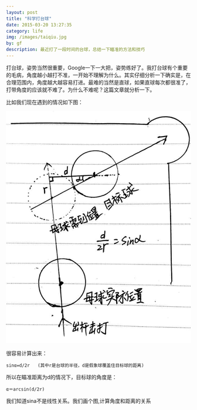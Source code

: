 ```yaml
---
layout: post
title: "科学打台球"
date: 2015-03-20 13:27:35
category: life
img: /images/taiqiu.jpg
by: gf
description: 最近打了一段时间的台球，总结一下瞄准的方法和技巧
---
```


打台球，姿势当然很重要，Google一下一大把，姿势练好了。我打台球有个重要的毛病，角度越小越打不准，一开始不理解为什么。其实仔细分析一下确实是，在合理范围内，角度越大越容易打进。最难的当然是直球，如果直球每次都很准了，打带角度的应该就不难了。为什么不难呢？这篇文章就分析一下。

比如我们现在遇到的情况如下图：

![台球位置](/images/taiqiu2.jpg)

很容易计算出来：

	sinα=d/2r	(其中r是台球的半径，d是假象球覆盖住目标球的距离)

所以在瞄准距离为d的情况下，目标球的角度是：

	α＝arcsin(d/2r)

我们知道sina不是线性关系。我们画个图,计算角度和距离的关系

<div id="chart1" style="height:500px"></div>
<script src="http://echarts.baidu.com/build/dist/echarts.js"></script>
<script type="text/javascript">
require.config({
	paths: {
		echarts: 'http://echarts.baidu.com/build/dist'
	}
	});
        require(
            [
                'echarts',
                'echarts/chart/bar' // 使用柱状图就加载bar模块，按需加载
            ],
            function (ec) {
                // 基于准备好的dom，初始化echarts图表
                var myChart = ec.init(document.getElementById('chart1')); 
                
                var option = {
                    tooltip: {
                        show: true
                    },
                    legend: {
                        data:['瞄准距离为d所能打出的角度']
                    },
                    xAxis : [
                        {
                            type : '瞄准距离(x*r)',
                            data : [0,0.02,0.04,0.06,0.08,0.1,0.12,0.14,0.16,0.18,0.2,0.22,0.24,0.26,0.28,0.3,0.32,0.34,0.36,0.38,0.4,0.42,0.44,0.46,0.48,0.5,0.52,0.54,0.56,0.57,0.6,0.62,0.64,0.66,0.68,0.7,0.72,0.74,0.76,0.78,0.8,0.82,0.84,0.86,0.88,0.9,0.92,0.94,0.96,0.98,1,1.02,1.04,1.06,1.08,1.1,1.12,1.13,1.15,1.18,1.2,1.22,1.24,1.26,1.28,1.3,1.32,1.34,1.36,1.38,1.4,1.42,1.44,1.46,1.48,1.5,1.52,1.54,1.56,1.58,1.6,1.62,1.64,1.66,1.68,1.7,1.72,1.74,1.76,1.78,1.8,1.82,1.84,1.86,1.88,1.9,1.92,1.94,1.96,1.98,2]
                        }
                    ],
                    yAxis : [
                        {
                            type : 'value'
                        }
                    ],
                    series : [
                        {
                            "name":"角度",
                            "type":"line",
                            "data":[0,0.5,1.1,1.7,2.2,2.8,3.4,4,4.5,5.1,5.7,6.3,6.8,7.4,8,8.6,9.2,9.7,10.3,10.9,11.5,12.1,12.7,13.2,13.8,14.4,15,15.6,16.2,16.8,17.4,18,18.6,19.2,19.8,20.4,21.1,21.7,22.3,22.9,23.5,24.2,24.8,25.4,26.1,26.7,27.3,28,28.6,29.3,29.9,30.6,31.3,32,32.6,33.3,34,34.7,35.4,36.1,36.8,37.5,38.3,39,39.7,40.5,41.2,42,42.8,43.6,44.4,45.2,46,46.8,47.7,48.5,49.4,50.3,51.2,52.1,53.1,54,55,56,57.1,58.2,59.3,60.4,61.6,62.8,64.1,65.5,66.9,68.4,70,71.8,73.7,75.9,78.5,81.8,90]
                        }
                    ]
                };
        
                // 为echarts对象加载数据 
                myChart.setOption(option); 
            }
        );
</script>

